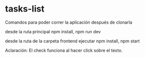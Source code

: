 # tasks-list

Comandos para poder correr la aplicación después de clonarla

desde la ruta principal npm install, npm run dev

desde la ruta de la carpeta frontend ejecutar npm install, npm start

Aclaración: El check funciona al hacer click sobre el texto.
